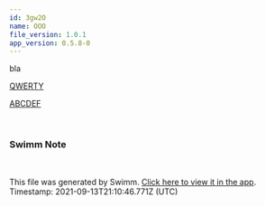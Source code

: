 ```yaml
---
id: 3gw2O
name: OOO
file_version: 1.0.1
app_version: 0.5.8-0
---
```


bla

[QWERTY](http://localhost:5000/#/repos/ls4DA2fLasmQuEbT4ipw/docs/3veWM)

[ABCDEF](http://localhost:5000/#/repos/ls4DA2fLasmQuEbT4ipw/docs/Fc4Mh)

<br/>

<!-- THIS IS AN AUTOGENERATED SECTION. DO NOT EDIT THIS SECTION DIRECTLY -->
### Swimm Note



<br/>

This file was generated by Swimm. [Click here to view it in the app](http://localhost:5000/#/repos/ls4DA2fLasmQuEbT4ipw/docs/3gw2O). Timestamp: 2021-09-13T21:10:46.771Z (UTC)